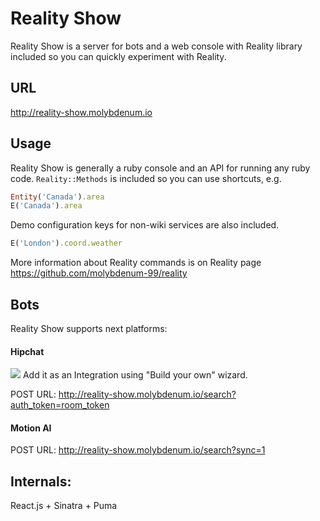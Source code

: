 Reality Show
=========

Reality Show is a server for bots and a web console with Reality library included so you can quickly experiment with Reality.

## URL

http://reality-show.molybdenum.io


## Usage
Reality Show is generally a ruby console and an API for running any ruby code.
`Reality::Methods` is included so you can use shortcuts, e.g.

```ruby
Entity('Canada').area
E('Canada').area
```

Demo configuration keys for non-wiki services are also included.  
 
```ruby
E('London').coord.weather
``` 

More information about Reality commands is on Reality page https://github.com/molybdenum-99/reality

## Bots
Reality Show supports next platforms:

#### Hipchat
![](https://www.dropbox.com/s/p9ji4w7o4fde3jr/Screenshot%202016-06-27%2017.32.59.png?raw=1)
Add it as an Integration using "Build your own" wizard.

POST URL: http://reality-show.molybdenum.io/search?auth_token=room_token

#### Motion AI
POST URL: http://reality-show.molybdenum.io/search?sync=1

## Internals:

React.js + Sinatra + Puma
